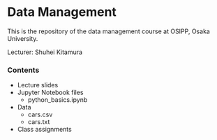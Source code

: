 # Data Management

This is the repository of the data management course at OSIPP, Osaka University.

Lecturer: Shuhei Kitamura

### Contents

- Lecture slides
- Jupyter Notebook files
  - python_basics.ipynb
- Data
  - cars.csv
  - cars.txt
- Class assignments
